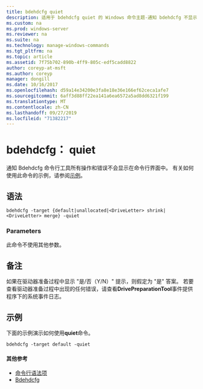 ```yaml
---
title: bdehdcfg quiet
description: 适用于 bdehdcfg quiet 的 Windows 命令主题-通知 bdehdcfg 不显示所有操作和错误。
ms.custom: na
ms.prod: windows-server
ms.reviewer: na
ms.suite: na
ms.technology: manage-windows-commands
ms.tgt_pltfrm: na
ms.topic: article
ms.assetid: 7f75b702-890b-4ff9-805c-edf5cadd8822
author: coreyp-at-msft
ms.author: coreyp
manager: dongill
ms.date: 10/16/2017
ms.openlocfilehash: d59a14e34200e3fa8e18e36e166ef62ceca1afe7
ms.sourcegitcommit: 6aff3d88ff22ea141a6ea6572a5ad8dd6321f199
ms.translationtype: MT
ms.contentlocale: zh-CN
ms.lasthandoff: 09/27/2019
ms.locfileid: "71382217"
---
```

# <a name="bdehdcfg-quiet"></a>bdehdcfg： quiet



通知 Bdehdcfg 命令行工具所有操作和错误不会显示在命令行界面中。 有关如何使用此命令的示例，请参阅[示例](#BKMK_Examples)。

## <a name="syntax"></a>语法

```
bdehdcfg -target {default|unallocated|<DriveLetter> shrink|<DriveLetter> merge} -quiet
```

### <a name="parameters"></a>Parameters

此命令不使用其他参数。

## <a name="remarks"></a>备注

如果在驱动器准备过程中显示 "是/否（Y/N）" 提示，则假定为 "是" 答案。 若要查看驱动器准备过程中出现的任何错误，请查看**DrivePreparationTool**事件提供程序下的系统事件日志。

## <a name="BKMK_Examples"></a>示例

下面的示例演示如何使用**quiet**命令。
```
bdehdcfg -target default -quiet
```

#### <a name="additional-references"></a>其他参考

-   [命令行语法项](command-line-syntax-key.md)
-   [Bdehdcfg](bdehdcfg.md)